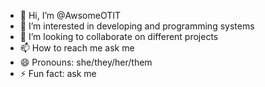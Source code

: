 - 👋 Hi, I’m @AwsomeOTIT
- 👀 I’m interested in developing and programming systems
- 💞️ I’m looking to collaborate on different projects
- 📫 How to reach me ask me
- 😄 Pronouns: she/they/her/them
- ⚡ Fun fact: ask me

<!---
AwsomeOTIT/AwsomeOTIT is a ✨ special ✨ repository because its `README.md` (this file) appears on your GitHub profile.
You can click the Preview link to take a look at your changes.
--->
